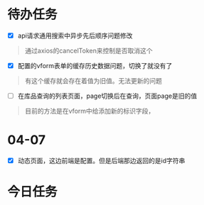 # 待办任务
- [x] api请求通用搜索中异步先后顺序问题修改
>通过axios的cancelToken来控制是否取消这个
- [x] 配置的vform表单的缓存历史数据问题，切换了就没有了
>有这个缓存就会存在着值为旧值。无法更新的问题
- [ ] 在库品查询的列表页面，page切换后在查询，页面page是旧的值
>目前的方法是在vform中给添加新的标识字段，


# 04-07
- [x] 动态页面，这边前端是配置。但是后端那边返回的是id字符串
# 今日任务